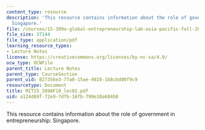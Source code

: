 ```yaml
---
content_type: resource
description: 'This resource contains information about the role of government in entrepreneurship:
  Singapore.'
file: /courses/15-389a-global-entrepreneurship-lab-asia-pacific-fall-2010/a124d89f72e97dfb16fb799e38a684b8_MIT15_389AF10_lec02.pdf
file_size: 37144
file_type: application/pdf
learning_resource_types:
- Lecture Notes
license: https://creativecommons.org/licenses/by-nc-sa/4.0/
ocw_type: OCWFile
parent_title: Lecture Notes
parent_type: CourseSection
parent_uid: 827356e3-77a0-15ae-4928-1b8cbd00f9c9
resourcetype: Document
title: MIT15_389AF10_lec02.pdf
uid: a124d89f-72e9-7dfb-16fb-799e38a684b8
---
```

This resource contains information about the role of government in entrepreneurship: Singapore.